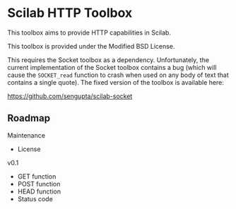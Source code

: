 Scilab HTTP Toolbox
===================

This toolbox aims to provide HTTP capabilities in Scilab. 

This toolbox is provided under the Modified BSD License. 

This requires the Socket toolbox as a dependency. Unfortunately, the current implementation of the Socket toolbox contains a bug (which will cause the `SOCKET_read` function to crash when used on any body of text that contains a single quote). The fixed version of the toolbox is available here: 

https://github.com/sengupta/scilab-socket

Roadmap
-------

Maintenance 

- License

v0.1

- GET function
- POST function
- HEAD function
- Status code
